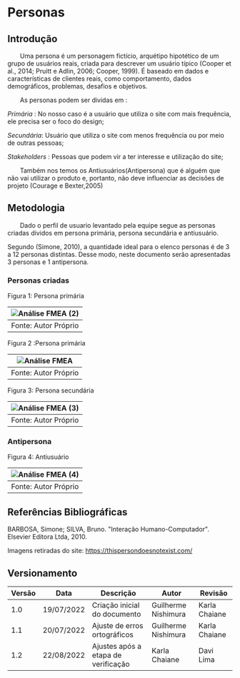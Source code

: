 # Personas

## Introdução

&emsp;&emsp;Uma persona é um personagem fictício, arquétipo hipotético de um grupo de usuários reais,
criada para descrever um usuário típico (Cooper et al., 2014; Pruitt e Adlin, 2006; Cooper, 1999).
É baseado em dados e características de clientes reais, como comportamento, dados demográficos, problemas, desafios e objetivos.

&emsp;&emsp;As personas podem ser dividas em :

*Primária* : No nosso caso é a usuário que utiliza o site com mais frequência, ele precisa ser o foco do design;

*Secundária*: Usuário que utiliza o site com menos frequência ou por meio de outras pessoas;

*Stakeholders* : Pessoas que podem vir a ter interesse e utilização do site;

&emsp;&emsp;Também nos temos os Antiusuários(Antipersona) que é alguém que não vai utilizar o produto e, portanto, não deve
influenciar as decisões de projeto (Courage e Bexter,2005)


## Metodologia
&emsp;&emsp;Dado o perfil de usuario levantado pela equipe segue as personas criadas dividos em persona primária, persona secundária e antiusuário.

Segundo (Simone, 2010), a quantidade ideal para o elenco personas é de 3 a 12 personas distintas. Desse modo, neste documento serão apresentadas 3 personas e 1 antipersona.

### Personas criadas

Figura 1: Persona primária

|![Análise FMEA (2)](https://user-images.githubusercontent.com/78215376/179859000-d80847d1-6932-4da9-8155-886995e30788.png)|
|:--:| 
| Fonte: Autor Próprio |



Figura 2 :Persona primária

|![Análise FMEA](https://user-images.githubusercontent.com/78215376/179861138-eb7996b2-6972-479c-b797-6142ae6613f7.png)|
|:--:| 
| Fonte: Autor Próprio |

Figura 3: Persona secundária

|![Análise FMEA (3)](https://user-images.githubusercontent.com/78215376/179860498-22f308d5-e8ea-460c-a231-4532614493fd.png)|
|:--:| 
| Fonte: Autor Próprio |


### Antipersona

Figura 4: Antiusuário

|![Análise FMEA (4)](https://user-images.githubusercontent.com/78215376/179861218-028c6f19-8423-4c4c-988b-9d85d4fc615a.png)|
|:--:| 
| Fonte: Autor Próprio |
 

## Referências Bibliográficas
BARBOSA, Simone; SILVA, Bruno. "Interação Humano-Computador". Elsevier Editora Ltda, 2010.

Imagens retiradas do site: https://thispersondoesnotexist.com/

## Versionamento
| Versão | Data | Descrição | Autor | Revisão
|--- |--- |--- |--- |--- |
| 1.0 | 19/07/2022 | Criação inicial do documento | Guilherme Nishimura | Karla Chaiane |
| 1.1 | 20/07/2022 | Ajuste de erros ortográficos  | Guilherme Nishimura | Karla Chaiane |
| 1.2 | 22/08/2022 | Ajustes após a etapa de verificação  | Karla Chaiane | Davi Lima |
